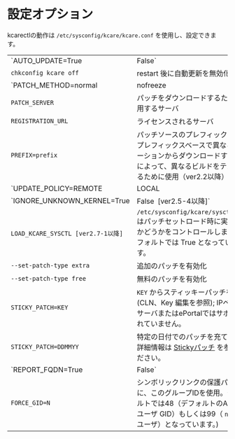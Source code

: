 # 設定オプション


kcarectlの動作は `/etc/sysconfig/kcare/kcare.conf` を使用し、設定できます。

| | |
|-|-|
|`AUTO_UPDATE=True|False` | `True` - 自動更新を有効化; `False` - 自動更新を無効化|
|`chkconfig kcare off` | restart 後に自動更新を無効化|
|`PATCH_METHOD=normal|nofreeze|smart` | `Normal` - (デフォルト) freezer を使用;<br>`Nofreeze` - プロセスをフリーズすることのために freezer を使用しない;<br> `Smart` - smart freezerは、パッチ適用のためにフリーズする必要のあるスレッドのみをフリーズ(kernelcare ver2.3以降)|
|`PATCH_SERVER` | パッチをダウンロードするために使用するサーバ|
|`REGISTRATION_URL` | ライセンスされるサーバ|
|`PREFIX=prefix` | パッチソースのプレフィックスで、プレフィックスベースで異なるロケーションからダウンロードすることによって、異なるビルドをテストするために使用（ver2.2以降）|
|`UPDATE_POLICY=REMOTE|LOCAL|LOCAL_FIRST [ver1.6以降] ` | ポリシーに従い、サーバの起動時に次のコマンドを実行。:<br>`REMOTE` - (デフォルト) パッチサーバからパッチを取得<br>`LOCAL` - ローカルにキャッシュされたパッチのみ取得。何もキャッシュされていない場合、何も行いません (キャッシュは自動的に実行)<br>`LOCAL_FIRST` - ローカルにキャッシュされたパッチが存在するかどうかを確認し、それらを取得。そうでない場合、リモートサーバから取得。|
|`IGNORE_UNKNOWN_KERNEL=True|False` `[ver2.5-4以降]` | 自動更新時にカーネルが不明の場合、通知を実行しない|
|`LOAD_KCARE_SYSCTL [ver2.7-1以降]` |  `/etc/sysconfig/kcare/sysctl.conf` はパッチセットロード時に実行するかどうかをコントロールします。デフォルトでは True となっています。|
|`--set-patch-type extra` | 追加のパッチを有効化|
|`--set-patch-type free` | 無料のパッチを有効化|
|`STICKY_PATCH=KEY` | `KEY` からスティッキーパッチを取得(CLN、Key 編集を参照); IPベースのサーバまたはePortalではサポートされていません。|
|`STICKY_PATCH=DDMMYY` | 特定の日付でのパッチを充てます。詳細情報は [Stickyパッチ](/jp/sticky-patches/) を参照ください。|
|`REPORT_FQDN=True|False` | ホスト名として完全に認定されたドメイン（Fully Qualified Domain）を使用する必要があります。デフォルトでは　False となっています。|
|`FORCE_GID=N`|シンボリックリンクの保護パッチに、このグループIDを使用。デフォルトでは48（デフォルトのApacheユーザ GID）もしくは99（ `nobody` ユーザ）となっています。)|




